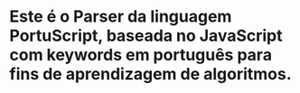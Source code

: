 # Este é o Parser da linguagem PortuScript, baseada no JavaScript com keywords em português para fins de aprendizagem de algoritmos.